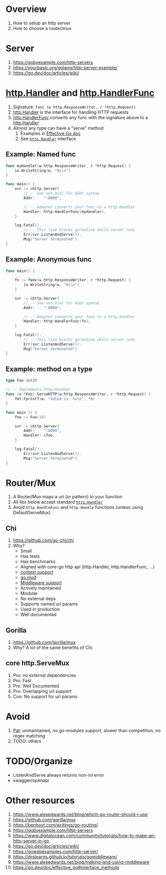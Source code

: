 # Overview
1. How to setup an http server
1. How to choose a router/mux


# Server
1. https://gobyexample.com/http-servers
1. https://yourbasic.org/golang/http-server-example/
1. https://go.dev/doc/articles/wiki/


# [http.Handler](https://pkg.go.dev/net/http#Handler) and [http.HandlerFunc](https://pkg.go.dev/net/http#HandlerFunc)
1. Signature: `func (w http.ResponseWriter, r *http.Request)`
1. [http.Handler](https://pkg.go.dev/net/http#Handler) is the interface for handling HTTP requests
1. [http.HandlerFunc](https://pkg.go.dev/net/http#HandlerFunc) converts any func with the signature above to a [http.Handler](https://pkg.go.dev/net/http#Handler)
1. *Almost* any type can have a "serve" method
    1. Examples in [Effective Go doc](https://go.dev/doc/effective_go#interface_methods)
    1. See [`http.Handler`](https://pkg.go.dev/net/http#Handler) interface


## Example: Named func
```go
func myHandler(w http.ResponseWriter, r *http.Request) {
	io.WriteString(w, "Hi\n")
}

func main() {
	svr := &http.Server{
	    // -- See net.Dial for Addr syntax
		Addr:    ":8080",

		// -- Adapter converts your func to a http.Handler
		Handler: http.HandlerFunc(myHandler),
	}

	log.Fatal().
	    // -- This line blocks goroutine while server runs
		Err(svr.ListenAndServe()).
		Msg("Server terminated")
}
```

## Example: Anonymous func
```go
func main() {
    ...
	fn := func(w http.ResponseWriter, r *http.Request) {
		io.WriteString(w, "Hi\n")
	}

	svr := &http.Server{
	    // -- See net.Dial for Addr syntax
		Addr:    ":8080",

		// -- Adapter converts your func to a http.Handler
		Handler: http.HandlerFunc(fn),
	}

	log.Fatal().
	    // -- This line blocks goroutine while server runs
	    Err(svr.ListenAndServe()).
	    Msg("Server terminated")
}
```

## Example: method on a type
```go
type Foo int32

// -- Implements http.Handler
func (n *Foo) ServeHTTP(w http.ResponseWriter, r *http.Request) {
	fmt.Fprintf(w, "Value is: %v\n", *n)
}

func main () {
	foo := Foo(34)

	svr := &http.Server{
		Addr:    ":8080",
		Handler: &foo,
	}

	log.Fatal().
	    Err(svr.ListenAndServe()).
	    Msg("Server terminated")
}
```


# Router/Mux
1. A Router/Mux maps a uri (or pattern) to your function
1. All libs below accept standard [`http.Handler`](https://pkg.go.dev/net/http#Handler)
1. Avoid `http.HandleFunc` and `http.Handle` functions (unless using DefaultServeMux)

## Chi
1. https://github.com/go-chi/chi
1. Why?
    - Small
    - Has tests
    - Has benchmarks
    - Aligned with core-go http api (http.Handler, http.HandlerFunc, ...)
    - [context support](https://pkg.go.dev/context)
    - [go.mod](https://go.dev/ref/mod#go-mod-file)
    - [Middleware support](TODO)
    - Actively maintained
    - Modular
    - No external deps
    - Supports named url params
    - Used in production
    - Well documented


## Gorilla
1. https://github.com/gorilla/mux
1. Why? A lot of the same benefits of Chi


## core http.ServeMux
1. Pro: no external dependencies
1. Pro: Fast
1. Pro: Well Documented
1. Pro: Overlapping url support
1. Con: No support for url params


# Avoid
1. [Pat](https://github.com/bmizerany/pat): unmaintained, no go-modules support, slower than competition, no regex matching
1. TODO: others


# TODO/Organize
- ListenAndServe always returns non-nil error
- swagger/openapi


# Other resources
1. https://www.alexedwards.net/blog/which-go-router-should-i-use
1. https://github.com/gorilla/mux
1. https://benhoyt.com/writings/go-routing/
1. https://gobyexample.com/http-servers
1. https://www.digitalocean.com/community/tutorials/how-to-make-an-http-server-in-go
1. https://go.dev/doc/articles/wiki/
1. https://gowebexamples.com/http-server/
1. https://drstearns.github.io/tutorials/gomiddleware/
1. https://www.alexedwards.net/blog/making-and-using-middleware
1. https://go.dev/doc/effective_go#interface_methods
